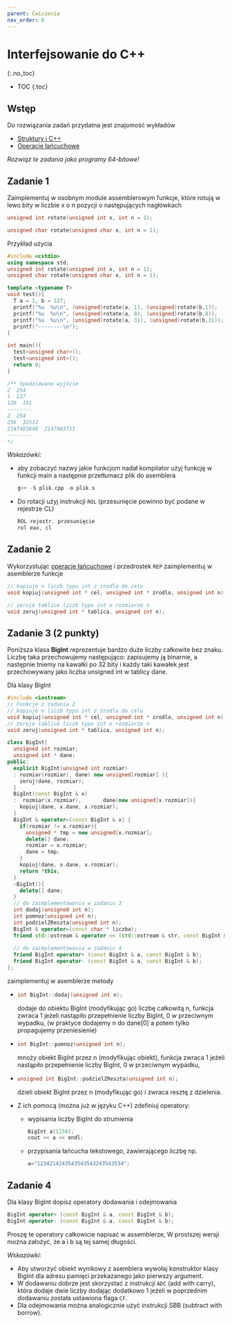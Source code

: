 ```yaml
---
parent: Ćwiczenia
nav_order: 8
---
```


Interfejsowanie do C++
===============================
{:.no_toc}

* TOC
{:toc}

## Wstęp 

Do rozwiązania zadań przydatna jest znajomość wykładów
* [Struktury i C++](https://ww2.ii.uj.edu.pl/~kapela/pn/tableOfContent.php?lectureNumber=8)
* [Operacje łańcuchowe](https://ww2.ii.uj.edu.pl/~kapela/pn/tableOfContent.php?lectureNumber=11)

*Rozwiąż te zadania jako programy 64-bitowe!*

## Zadanie 1
Zaimplementuj w osobnym module assemblerowym funkcje, które rotują w lewo bity w liczbie x o n pozycji o następujących nagłówkach  
```cpp
unsigned int rotate(unsigned int x, int n = 1);

unsigned char rotate(unsigned char x, int n = 1);
```

Przykład użycia
```cpp
#include <cstdio>
using namespace std;
unsigned int rotate(unsigned int x, int n = 1);
unsigned char rotate(unsigned char x, int n = 1);

template <typename T>
void test(){
  T a = 1, b = 127;
  printf("%u  %u\n", (unsigned)rotate(a, 1), (unsigned)rotate(b,1));
  printf("%u  %u\n", (unsigned)rotate(a, 8), (unsigned)rotate(b,8));
  printf("%u  %u\n", (unsigned)rotate(a, 31), (unsigned)rotate(b,31));
  printf("--------\n");
}

int main(){
  test<unsigned char>();
  test<unsigned int>();
  return 0;
}

/** Spodziewane wyjście
2  254
1  127
128  191
--------
2  254
256  32512
2147483648  2147483711
--------
*/
```

*Wskazówki:* 
*  aby zobaczyć nazwy jakie funkcjom nadał kompilator użyj funkcję w funkcji main a następnie przetłumacz plik do asemblera 
   ```cpp
   g++ -S plik.cpp -o plik.s
   ```
*  Do rotacji użyj instrukcji `ROL` (przesunięcie powinno być podane w rejestrze CL)
   ```cpp
   ROL rejestr, przesunięcie
   rol eax, cl
   ```
   
## Zadanie 2

Wykorzystując [operacje łańcuchowe](https://ww2.ii.uj.edu.pl/~kapela/pn/tableOfContent.php?lectureNumber=11) i  przedrostek `REP` zaimplementuj w asemblerze funkcje
```cpp
// kopiuje n liczb typu int z zrodla do celu 
void kopiuj(unsigned int * cel, unsigned int * zrodlo, unsigned int n);

// zeruje tablice liczb typu int o rozmiarze n
void zeruj(unsigned int * tablica, unsigned int n);
```

## Zadanie 3 (2 punkty)
Poniższa klasa **BigInt** reprezentuje bardzo duże liczby całkowite bez znaku. Liczbę taka przechowujemy następująco:
zapisujemy ją binarnie, a następnie tniemy na kawałki po 32 bity i każdy taki kawałek jest przechowywany jako liczba unsigned int w tablicy dane. 

Dla klasy BigInt 
```cpp
#include <iostream>
// Funkcje z zadania 2
// kopiuje n liczb typu int z zrodla do celu 
void kopiuj(unsigned int * cel, unsigned int * zrodlo, unsigned int n);
// zeruje tablice liczb typu int o rozmiarze n
void zeruj(unsigned int * tablica, unsigned int n);

class BigInt{  
  unsigned int rozmiar;   
  unsigned int * dane;      
public:  
  explicit BigInt(unsigned int rozmiar) 
  : rozmiar(rozmiar), dane( new unsigned[rozmiar] ){
    zeruj(dane, rozmiar);  
  }  
  BigInt(const BigInt & x)   
  :  rozmiar(x.rozmiar),       dane(new unsigned[x.rozmiar]){     
    kopiuj(dane, x.dane, x.rozmiar);  
  }    
  BigInt & operator=(const BigInt & x) {    
    if(rozmiar != x.rozmiar){      
      unsigned * tmp = new unsigned[x.rozmiar];      
      delete[] dane;       
      rozmiar = x.rozmiar;      
      dane = tmp;    
    }    
    kopiuj(dane, x.dane, x.rozmiar);    
    return *this;  
  }  
  ~BigInt(){		    
    delete[] dane;  
  }
  // do zaimplementowania w zadaniu 3  
  int dodaj(unsigned int n);  
  int pomnoz(unsigned int n);  
  int podzielZReszta(unsigned int n);    
  BigInt & operator=(const char * liczba);  
  friend std::ostream & operator << (std::ostream & str, const BigInt & x);
  
  // do zaimplementowania w zadaniu 4  
  friend BigInt operator+ (const BigInt & a, const BigInt & b);  
  friend BigInt operator- (const BigInt & a, const BigInt & b);
}; 
```
zaimplementuj w asemblerze metody 
* ```cpp
  int BigInt::dodaj(unsigned int n);
  ```
  dodaje do obiektu BigInt (modyfikując go) liczbę całkowitą n,
  funkcja zwraca 1 jeżeli nastąpiło przepełnienie liczby BigInt, 0 w przeciwnym wypadku,
  (w praktyce dodajemy n do  dane[0] a potem tylko propagujemy przeniesienie)

* ```cpp
  int BigInt::pomnoz(unsigned int n);
  ```
  mnoży obiekt BigInt  przez n (modyfikując obiekt),
  funkcja zwraca 1 jeżeli nastąpiło przepełnienie liczby BigInt, 0 w przeciwnym wypadku,

* ```cpp
  unsigned int BigInt::podzielZReszta(unsigned int n);
  ```
  dzieli obiekt BigInt przez n (modyfikując go) i zwraca resztę z dzielenia.

* Z ich pomocą (można już w języku C++) zdefiniuj operatory:
  * wypisania liczby BigInt do strumienia 
    ```cpp
    BigInt a(1234);
    cout << a << endl;
    ```
  * przypisania łańcucha tekstowego, zawierającego liczbę np.   
    ```cpp
    a="1234214243543543543243543534";
    ```

## Zadanie 4
Dla klasy BigInt dopisz operatory dodawania i odejmowania 
```cpp
BigInt operator+ (const BigInt & a, const BigInt & b);
BigInt operator- (const BigInt & a, const BigInt & b);
```
Proszę te operatory całkowicie napisać w assemblerze, 
W prostszej wersji można założyć, że a i b są tej samej długości.

*Wskazówki:*
* Aby utworzyć obiekt wynikowy z asemblera wywołaj konstruktor klasy BigInt dla adresu pamięci przekazanego jako pierwszy argument.  
* W dodawaniu dobrze jest skorzystać z instrukcji `ADC` (add with carry), która dodaje dwie liczby dodając dodatkowo 1 jeżeli w poprzednim dodawaniu została ustawiona flaga `CF`.
* Dla odejmowania można analogicznie użyć instrukcji SBB (subtract with borrow).

